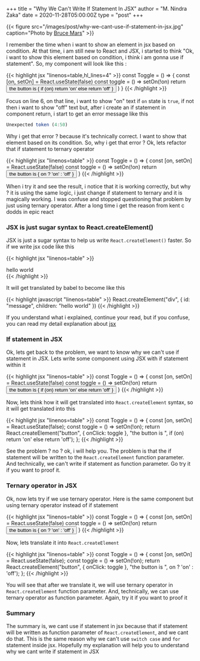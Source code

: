 +++
title = "Why We Can't Write If Statement In JSX"
author = "M. Nindra Zaka"
date = 2020-11-28T05:00:00Z
type = "post"
+++

{{< figure src="/images/post/why-we-cant-use-if-statement-in-jsx.jpg" caption="Photo by [Bruce Mars](https://unsplash.com/photos/xj8qrWvuOEs)" >}}

I remember the time when i want to show an element in jsx based on condition. At that time, i am still new to React and JSX, i started to think "Ok, i want to show this element based on condition, i think i am gonna use if statement". So, my component will look like this : 

{{< highlight jsx "linenos=table,hl_lines=4"  >}}
const Toggle = () => {
  const [on, setOn] = React.useState(false)
  const toggle = () => setOn(!on)
  return <button onClick={toggle}>the button is { if (on) return 'on' else return 'off' }</button>
  )
}
{{< /highlight >}}

Focus on line 6, on that line, i want to show "on" text if `on` state is `true`, if not then i want to show "off" text
but, after i create an if statement in component return, i start to get an error message like this

```jsx
Unexpected token (4:50)
```

Why i get that error ? because it's technically correct. I want to show that element based on its condition. So, why i get that error ? Ok, lets refactor that if statement to ternary operator

{{< highlight jsx "linenos=table" >}}
const Toggle = () => {
  const [on, setOn] = React.useState(false)
  const toggle = () => setOn(!on)
  return <button onClick={toggle}>the button is { on ? 'on' : 'off' }</button>
}
{{< /highlight >}}

When i try it and see the result, i notice that it is working correctly, but why ? it is using the same logic, i just change if statement to ternary and it is magically working. I was confuse and stopped questioning that problem by just using ternary operator. After a long time i get the reason from kent c dodds in epic react

### JSX is just sugar syntax to React.createElement()

JSX is just a sugar syntax to help us write `React.createElement()` faster. So if we write jsx code like this

{{< highlight jsx "linenos=table" >}}
<div id="message">hello world</div>
{{< /highlight >}}

It will get translated by babel to become like this

{{< highlight javascript "linenos=table" >}}
React.createElement("div", { id: "message", children: "hello world" })
{{< /highlight >}}

If you understand what i explained, continue your read, but if you confuse, you can read my detail explanation about [jsx](https://mnindrazaka.com/how-to-enter-jsx-world-smoothly/)

### If statement in JSX

Ok, lets get back to the problem, we want to know why we can't use if statement in JSX. Lets write some component using JSX with if statement within it

{{< highlight jsx "linenos=table" >}}
const Toggle = () => {
  const [on, setOn] = React.useState(false)
  const toggle = () => setOn(!on)
  return <button onClick={toggle}>the button is { if (on) return 'on' else return 'off' }</button>
}
{{< /highlight >}}

Now, lets think how it will get translated into `React.createElement` syntax, so it will get translated into this

{{< highlight jsx "linenos=table" >}}
const Toggle = () => {
  const [on, setOn] = React.useState(false);
  const toggle = () => setOn(!on);
  return React.createElement("button", {
    onClick: toggle
  }, "the button is ", if (on) return 'on' else return 'off');
};
{{< /highlight >}}

See the problem ? no ? ok, i will help you. The problem is that the if statement will be written to the `React.createElement` function parameter. And technically, we can't write if statement as function parameter. Go try it if you want to proof it.

### Ternary operator in JSX

Ok, now lets try if we use ternary operator. Here is the same component but using ternary operator instead of if statement

{{< highlight jsx "linenos=table" >}}
const Toggle = () => {
  const [on, setOn] = React.useState(false)
  const toggle = () => setOn(!on)
  return <button onClick={toggle}>the button is { on ? 'on' : 'off' }</button>
}
{{< /highlight >}}

Now, lets translate it into `React.createElement`

{{< highlight jsx "linenos=table" >}}
const Toggle = () => {
  const [on, setOn] = React.useState(false);
  const toggle = () => setOn(!on);
  return React.createElement("button", {
    onClick: toggle
  }, "the button is ", on ? 'on' : 'off');
};
{{< /highlight >}}

You will see that after we translate it, we will use ternary operator in `React.createElement` function parameter. And, technically, we can use ternary operator as function parameter. Again, try it if you want to proof it

### Summary

The summary is, we cant use if statement in jsx because that if statement will be written as function parameter of `React.createElement`, and we cant do that. This is the same reason why we can't use `switch case` and `for` statement inside jsx. Hopefully my explanation will help you to understand why we cant write if statement in JSX